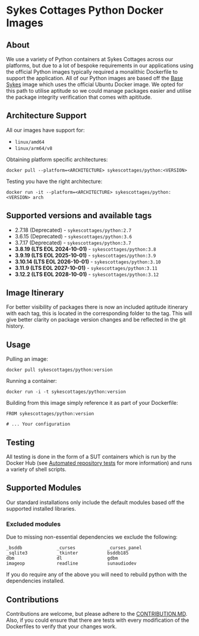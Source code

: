 # Sykes Cottages Python Docker Images

## About

We use a variety of Python containers at Sykes Cottages across our platforms, but due to a lot of bespoke requirements in our applications using the official Python images typically required a monalithic Dockerfile to support the application.
All of our Python images are based off the [Base Sykes](https://github.com/SykesCottages/docker-base) image which uses the official Ubuntu Docker image.
We opted for this path to utilise aptitude so we could manage packages easier and utilise the package integrity verification that comes with apititude.

## Architecture Support

All our images have support for:
- `linux/amd64`
- `linux/arm64/v8`

Obtaining platform specific architectures:

```shell
docker pull --platform=<ARCHITECTURE> sykescottages/python:<VERSION>
```

Testing you have the right architecture:

```shell
docker run -it --platform=<ARCHITECTURE> sykescottages/python:<VERSION> arch
```

## Supported versions and available tags

- 2.7.18 (Deprecated) - `sykescottages/python:2.7`
- 3.6.15 (Deprecated) - `sykescottages/python:3.6`
- 3.7.17 (Deprecated) - `sykescottages/python:3.7`
- **3.8.19 (LTS EOL 2024-10-01)** - `sykescottages/python:3.8`
- **3.9.19 (LTS EOL 2025-10-01)** - `sykescottages/python:3.9`
- **3.10.14 (LTS EOL 2026-10-01)** - `sykescottages/python:3.10`
- **3.11.9 (LTS EOL 2027-10-01)** - `sykescottages/python:3.11`
- **3.12.2 (LTS EOL 2028-10-01)** - `sykescottages/python:3.12`

## Image Itinerary

For better visibility of packages there is now an included aptitude itinerary with each tag, this is located in the corresponding folder to the tag.
This will give better clarity on package version changes and be reflected in the git history.

## Usage

Pulling an image:
```
docker pull sykescottages/python:version
```

Running a container:
```
docker run -i -t sykescottages/python:version
```

Building from this image simply reference it as part of your Dockerfile:

```
FROM sykescottages/python:version

# ... Your configuration
```

## Testing

All testing is done in the form of a SUT containers which is run by the Docker Hub (see [Automated repository tests](https://docs.docker.com/docker-hub/builds/automated-testing/) for more information) and runs a variety of shell scripts.

## Supported Modules

Our standard installations only include the default modules based off the supported installed libraries.

### Excluded modules

Due to missing non-essential dependencies we exclude the following:

```shell
_bsddb             _curses            _curses_panel   
_sqlite3           _tkinter           bsddb185        
dbm                dl                 gdbm
imageop            readline           sunaudiodev                                           
```

If you do require any of the above you will need to rebuild python with the dependencies installed.

## Contributions

Contributions are welcome, but please adhere to the [CONTRIBUTION.MD](https://github.com/SykesCottages/docker-python/blob/master/CONTRIBUTION.MD). Also, if you could ensure that there are tests with every modification of the Dockerfiles to verify that your changes work.